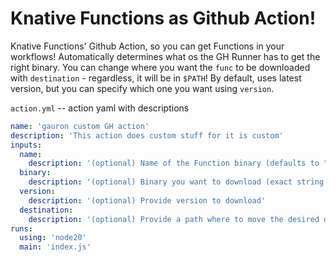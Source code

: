 # Knative Functions as Github Action!
Knative Functions' Github Action, so you can get Functions in your workflows!
Automatically determines what os the GH Runner has to get the right binary.
You can change where you want the `func` to be downloaded with `destination` - regardless, it will be in `$PATH`!
By default, uses latest version, but you can specify which one you want using `version`.

`action.yml` -- action yaml with descriptions
```yaml
name: 'gauron custom GH action'
description: 'This action does custom stuff for it is custom'
inputs:
  name:
    description: '(optional) Name of the Function binary (defaults to "func"'
  binary:
    description: '(optional) Binary you want to download (exact string expected), otherwise will be determined via the OS of GH Runner'
  version:
    description: '(optional) Provide version to download'
  destination:
    description: '(optional) Provide a path where to move the desired downloaded binary, otherwise cwd is used'
runs:
  using: 'node20'
  main: 'index.js'
```
